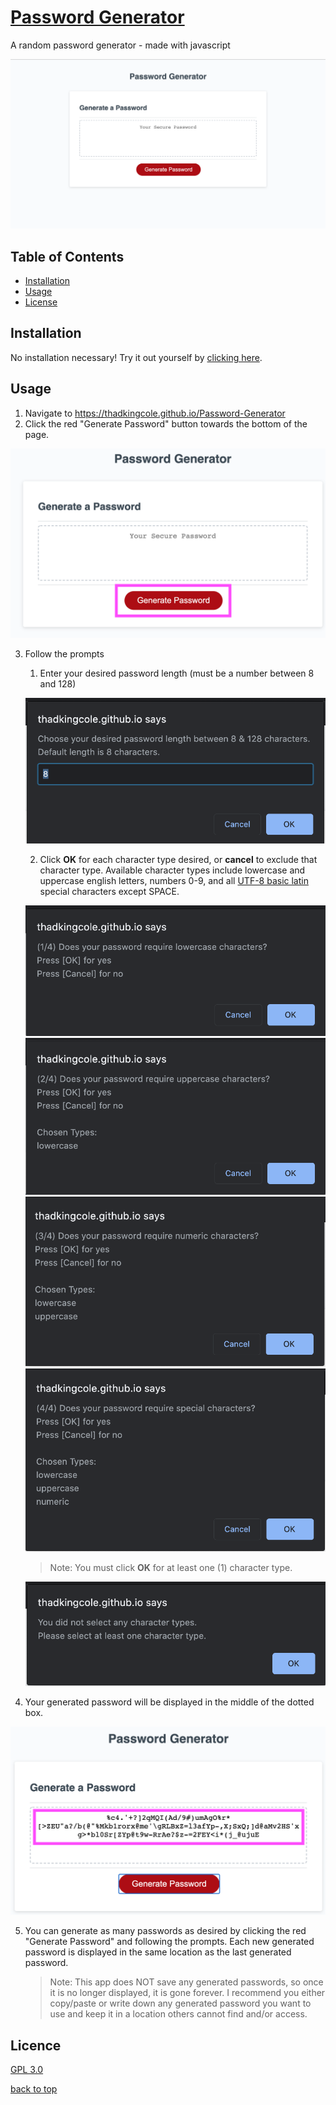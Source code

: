 # [Password Generator](https://thadkingcole.github.io/Password-Generator)
A random password generator - made with javascript

[![screenshot](./Assets/Screenshots/01_mainPage.png)](https://thadkingcole.github.io/Password-Generator/)

## Table of Contents

* [Installation](#Installation)
* [Usage](#Usage)
* [License](#License)

## Installation

No installation necessary! Try it out yourself by [clicking here](https://thadkingcole.github.io/Password-Generator/).

## Usage

1. Navigate to https://thadkingcole.github.io/Password-Generator
2. Click the red "Generate Password" button towards the bottom of the page.

![Generate Password Button](./Assets/Screenshots/02_generatePasswordBtn.png)

3. Follow the prompts
    1. Enter your desired password length (must be a number between 8 and 128)
    
    ![Password Length Prompt](./Assets/Screenshots/03_passwordLengthPrompt.png)
    
    2. Click **OK** for each character type desired, or **cancel** to exclude that character type. Available character types include lowercase and uppercase english letters, numbers 0-9, and all [UTF-8 basic latin](https://www.w3schools.com/charsets/ref_utf_basic_latin.asp) special characters except SPACE.
    
    ![lowercase prompt](./Assets/Screenshots/04_lowercase.png)
    ![uppercase prompt](./Assets/Screenshots/05_uppercase.png)
    ![numeric prompt](./Assets/Screenshots/06_numeric.png)
    ![special prompt](./Assets/Screenshots/07_special.png)

    >Note: You must click **OK** for at least one (1) character type.

    ![pick at least one character type](./Assets/Screenshots/08_pick1.png)
    
4. Your generated password will be displayed in the middle of the dotted box.

![generated password](./Assets/Screenshots/09_passwordDisplay.png)

5. You can generate as many passwords as desired by clicking the red "Generate Password" and following the prompts. Each new generated password is displayed in the same location as the last generated password.

    >Note: This app does NOT save any generated passwords, so once it is no longer displayed, it is gone forever. I recommend you either copy/paste or write down any generated password you want to use and keep it in a location others cannot find and/or access.

## Licence

[GPL 3.0](LICENSE)

[back to top](#Password-Generator)